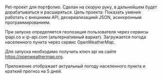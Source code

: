 Pet-проект для портфолио.
Сделан на скорую руку, в дальнейшем будет дорабатываться и расширяться.
Цель проекта: Показать умение работать с внешними API, десериализацией JSON, асинхронным программированием.

При запуске определяется геопозиция пользователя через сервисы ipapi.co и ip-api.com (альтернативный вариат).
Загружается погода населенного пункта через сервис OpenWeatherMap.

Для запуска необходимо получить ключ api на сайте https://openweathermap.org.

Приложение отображает актуальный погоду населенного пункта и краткий прогноз на 5 дней.

